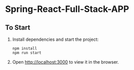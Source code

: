# Spring-React-Full-Stack-APP

## To Start

1. Install dependencies and start the project:

   ```plaintext
   npm install
   npm run start
   ```

2. Open [http://localhost:3000](http://localhost:3000) to view it in the browser.
